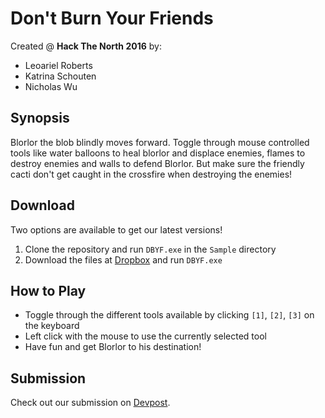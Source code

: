 # Don't Burn Your Friends

Created @ **Hack The North 2016** by:

* Leoariel Roberts
* Katrina Schouten
* Nicholas Wu

## Synopsis

Blorlor the blob blindly moves forward. Toggle through mouse controlled tools like water balloons to heal blorlor and displace enemies, flames to destroy enemies and walls to defend Blorlor. But make sure the friendly cacti don't get caught in the crossfire when destroying the enemies!

## Download

Two options are available to get our latest versions!

1. Clone the repository and run `DBYF.exe` in the `Sample` directory
2. Download the files at [Dropbox](https://www.dropbox.com/sh/10f9a9eponrz9bc/AAC6kRps9f_wy_kihOtHugTOa?dl=0) and run `DBYF.exe`

## How to Play

* Toggle through the different tools available by clicking `[1]`, `[2]`, `[3]` on the keyboard
* Left click with the mouse to use the currently selected tool
* Have fun and get Blorlor to his destination!

## Submission

Check out our submission on [Devpost](http://devpost.com/software/don-t-burn-your-friends).